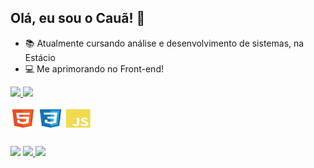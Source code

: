 ## Olá, eu sou o Cauã! 🤙

- 📚 Atualmente cursando análise e desenvolvimento de sistemas, na Estácio
- 💻 Me aprimorando no Front-end!

<div>
  <a href="https://github.com/CauaRamoss">
    <img height=160 src="https://my-stats-43gk.vercel.app/api?username=cauaramoss&show_icons=true&theme=dark&hide=contribs,issues&show=discussions_answered&rank_icon=github&include_all_commits=true&card_width=150" />
  </a>
  <a href="https://github.com/CauaRamoss">
    <img height=160 src="https://my-stats-43gk.vercel.app/api/top-langs/?username=cauaramoss&langs_count=8&layout=compact&theme=dark&card_width=150" />
  </a>
</div>

<div style="display: inline_block"><br>
  <img align="center" alt="Rafa-HTML" height="30" width="40" src="https://raw.githubusercontent.com/devicons/devicon/master/icons/html5/html5-original.svg">
  <img align="center" alt="Rafa-CSS" height="30" width="40" src="https://raw.githubusercontent.com/devicons/devicon/master/icons/css3/css3-original.svg">
  <img align="center" alt="Rafa-Js" height="30" width="40" src="https://raw.githubusercontent.com/devicons/devicon/master/icons/javascript/javascript-plain.svg">
</div>

##

<div> 
  <a href = "mailto:caua16ramos@gmail.com"><img src="https://img.shields.io/badge/-Gmail-%23333?style=for-the-badge&logo=gmail&logoColor=white" target="_blank"></a>
  <a href="https://www.linkedin.com/in/cauã-ramos-02a078316/" target="_blank"><img src="https://img.shields.io/badge/-LinkedIn-%230077B5?style=for-the-badge&logo=linkedin&logoColor=white" target="_blank">
  <a href = "https://www.instagram.com/cauaramos22/"><img src="https://img.shields.io/badge/-Instagram-%23E4405F?style=for-the-badge&logo=instagram&logoColor=white" target="_blank">
  </a> 
</div>
